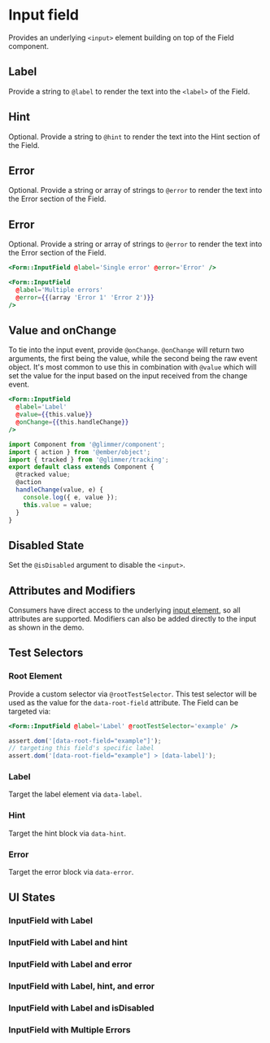 # Input field

Provides an underlying `<input>` element building on top of the Field component.

## Label

Provide a string to `@label` to render the text into the `<label>` of the Field.

## Hint

Optional. Provide a string to `@hint` to render the text into the Hint section of the Field.

## Error

Optional. Provide a string or array of strings to `@error` to render the text into the Error section of the Field.

## Error

Optional. Provide a string or array of strings to `@error` to render the text into the Error section of the Field.

```hbs
<Form::InputField @label='Single error' @error='Error' />
```

```hbs
<Form::InputField
  @label='Multiple errors'
  @error={{(array 'Error 1' 'Error 2')}}
/>
```

## Value and onChange

To tie into the input event, provide `@onChange`. `@onChange` will return two arguments, the first being the value, while the second being the raw event object. It's most common to use this in combination with `@value` which will set the value for the input based on the input received from the change event.

```hbs
<Form::InputField
  @label='Label'
  @value={{this.value}}
  @onChange={{this.handleChange}}
/>
```

```js
import Component from '@glimmer/component';
import { action } from '@ember/object';
import { tracked } from '@glimmer/tracking';
export default class extends Component {
  @tracked value;
  @action
  handleChange(value, e) {
    console.log({ e, value });
    this.value = value;
  }
}
```

## Disabled State

Set the `@isDisabled` argument to disable the `<input>`.

## Attributes and Modifiers

Consumers have direct access to the underlying [input element](https://developer.mozilla.org/en-US/docs/Web/HTML/Element/input), so all attributes are supported. Modifiers can also be added directly to the input as shown in the demo.

## Test Selectors

### Root Element

Provide a custom selector via `@rootTestSelector`. This test selector will be used as the value for the `data-root-field` attribute. The Field can be targeted via:

```hbs
<Form::InputField @label='Label' @rootTestSelector='example' />
```

```js
assert.dom('[data-root-field="example"]');
// targeting this field's specific label
assert.dom('[data-root-field="example"] > [data-label]');
```

### Label

Target the label element via `data-label`.

### Hint

Target the hint block via `data-hint`.

### Error

Target the error block via `data-error`.

## UI States

### InputField with Label

<div class="mb-4 w-64">
  <Form::InputField
    @label="Label"
  />
</div>

### InputField with Label and hint

<div class="mb-4 w-64">
  <Form::InputField
    @label="Label"
    @hint="With hint text"
  />
</div>

### InputField with Label and error

<div class="mb-4 w-64">
  <Form::InputField
    @label="Label"
    @error="With error text"
  />
</div>

### InputField with Label, hint, and error

<div class="mb-4 w-64">
  <Form::InputField
    @label="Label"
    @hint="With hint text"
    @error="With error text"
  />
</div>

### InputField with Label and isDisabled

<div class="mb-4 w-64">
  <Form::InputField
    @label="Label"
    @isDisabled={{true}}
    value="disabled"
  />
</div>

### InputField with Multiple Errors

<div class="mb-4 w-64">
  <Form::InputField
    @label="Label"
    @error={{(array "With error 1" "With error 2" "With error 3")}}
  />
</div>
